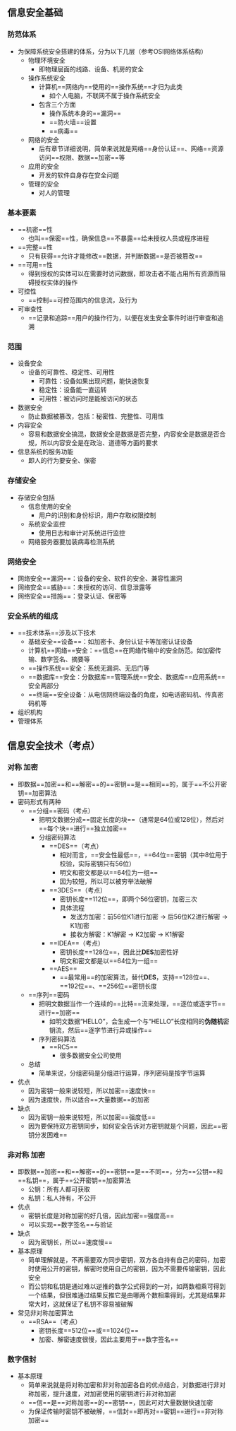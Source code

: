 ## 信息安全基础

### 防范体系

- 为保障系统安全搭建的体系，分为以下几层（参考OSI网络体系结构）
  - 物理环境安全
    - 即物理层面的线路、设备、机房的安全
  - 操作系统安全
    - 计算机==网络内==使用的==操作系统==才归为此类
      - 如个人电脑，不联网不属于操作系统安全
    - 包含三个方面
      - 操作系统本身的==漏洞==
      - ==防火墙==设置
      - ==病毒==
  - 网络的安全
    - 后有章节详细说明，简单来说就是网络==身份认证==、网络==资源访问==权限、数据==加密==等
  - 应用的安全
    - 开发的软件自身存在安全问题
  - 管理的安全
    - 对人的管理

### 基本要素

- ==机密==性
  - 也叫==保密==性，确保信息==不暴露==给未授权人员或程序进程
- ==完整==性
  - 只有获得==允许才能修改==数据，并判断数据==是否被篡改==
- ==可用==性
  - 得到授权的实体可以在需要时访问数据，即攻击者不能占用所有资源而阻碍授权实体的操作
- 可控性
  - ==控制==可控范围内的信息流，及行为
- 可审查性
  - ==记录和追踪==用户的操作行为，以便在发生安全事件时进行审查和追溯

### 范围

- 设备安全
  - 设备的可靠性、稳定性、可用性
    - 可靠性：设备如果出现问题，能快速恢复 
    - 稳定性：设备能一直运转
    - 可用性：被访问时是能被访问的状态
- 数据安全
  - 防止数据被篡改，包括：秘密性、完整性、可用性
- 内容安全
  - 容易和数据安全搞混，数据安全是数据是否完整，内容安全是数据是否合规，所以内容安全是在政治、道德等方面的要求
- 信息系统的服务功能
  - 即人的行为要安全、保密

### 存储安全

- 存储安全包括
  - 信息使用的安全
    - 用户的识别和身份标识，用户存取权限控制
  - 系统安全监控
    - 使用日志和审计对系统进行监控
  - 网络服务器要加装病毒检测系统

### 网络安全

- 网络安全==漏洞==：设备的安全、软件的安全、兼容性漏洞
- 网络安全==威胁==：未授权的访问、信息泄露等
- 网络安全==措施==：登录认证、保密等

### 安全系统的组成

- ==技术体系==涉及以下技术
  - 基础安全==设备==：如加密卡、身份认证卡等加密认证设备
  - 计算机==网络==安全：==信息==在网络传输中的安全防范。如加密传输、数字签名、摘要等
  - ==操作系统==安全：系统无漏洞、无后门等
  - ==数据库==安全：分数据库==管理系统==安全、数据库==应用系统==安全两部分
  - ==终端==安全设备：从电信网终端设备的角度，如电话密码机、传真密码机等 
- 组织机构
- 管理体系

## 信息安全技术（考点）

### 对称 加密

- 即数据==加密==和==解密==的==密钥==是==相同==的，属于==不公开密钥==加密算法
- 密码形式有两种
  - ==分组==密码（考点）
    - 把明文数据分成==固定长度的块==（通常是64位或128位），然后对==每个块==进行==独立加密==
    - 分组密码算法
      - ==DES==（考点）
        - 相对而言，==安全性最低==，==64位==密钥（其中8位用于校验，实际密钥只有56位）
        - 明文和密文都是以==64位为一组==
        - 因为较短，所以可以被穷举法破解
      - ==3DES==（考点）
        - 密钥长度==112位==，即两个56位密钥，加密三次
        - 具体流程
          - 发送方加密：前56位K1进行加密 -> 后56位K2进行解密 -> K1加密
          - 接收方解密：K1解密 -> K2加密 -> K1解密
      - ==IDEA==（考点）
        - 密钥长度==128位==，因此比**DES**加密性好
        - 明文和密文都是以==64位为一组==
      - ==AES==
        - ==最常用==的加密算法，替代**DES**，支持==128位==、==192位==、==256位==密钥长度
  - ==序列==密码
    - 把明文数据当作一个连续的==比特==流来处理，==逐位或逐字节==进行==加密==
      - 如明文数据“HELLO”，会生成一个与“HELLO”长度相同的**伪随机**密钥流，然后==逐字节进行异或操作==
    - 序列密码算法
      - ==RC5==
        - 很多数据安全公司使用
  - 总结
    - 简单来说，分组密码是分组进行运算，序列密码是按字节运算
- 优点
  - 因为密钥一般来说较短，所以加密==速度快==
  - 因为速度快，所以适合==大量数据==的加密
- 缺点
  - 因为密钥一般来说较短，所以加密==强度低==
  - 因为要保持双方密钥同步，如何安全告诉对方密钥就是个问题，因此==密钥分发困难==

### 非对称 加密

- 即数据==加密==和==解密==的==密钥==是==不同==，分为==公钥==和==私钥==，属于==公开密钥==加密算法
  - 公钥：所有人都可获取
  - 私钥：私人持有，不公开
- 优点
  - 密钥长度是对称加密的好几倍，因此加密==强度高==
  - 可以实现==数字签名==与验证
- 缺点
  - 因为密钥长，所以==速度慢==
- 基本原理
  - 简单理解就是，不再需要双方同步密钥，双方各自持有自己的密码，加密时使用公开的密钥，解密时使用自己的密钥，因为不需要传输密钥，因此安全
  - 而公钥和私钥是通过难以逆推的数学公式得到的一对，如两数相乘可得到一个结果，但很难通过结果反推它是由哪两个数相乘得到，尤其是结果非常大时，这就保证了私钥不容易被破解
- 常见非对称加密算法
  - ==RSA==（考点）
    - 密钥长度==512位==或==1024位==
    - 加密、解密速度很慢，因此主要用于==数字签名==

### 数字信封

- 基本原理
  - 简单来说就是将对称加密和非对称加密各自的优点结合，对数据进行非对称加密，提升速度，对加密使用的密钥进行非对称加密
  - ==信==是==对称加密==的==密钥==，因此可对大量数据快速加密
  - 为保证传输时密钥不被破解，==信封==即再对==密钥==进行==非对称加密==